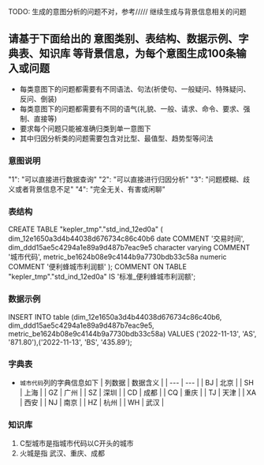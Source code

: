 TODO:
生成的意图分析的问题不对，参考///// 继续生成与背景信息相关的问题

## 请基于下面给出的 意图类别、表结构、数据示例、字典表、知识库 等背景信息，为每个意图生成100条输入或问题
- 每类意图下的问题都需要有不同语法、句法(祈使句、一般疑问、特殊疑问、反问、倒装)
- 每类意图下的问题都需要有不同的语气(礼貌、一般、请求、命令、要求、强制、直接等)
- 要求每个问题只能被准确归类到单一意图下
- 其中归因分析类的问题需要包含对比型、最值型、趋势型等问法



### 意图说明
"1": "可以直接进行数据查询"
"2": "可以直接进行归因分析"
"3": "问题模糊、歧义或者背景信息不足"
"4": "完全无关、有害或闲聊"

### 表结构
CREATE TABLE "kepler_tmp"."std_ind_12ed0a" (
        dim_12e1650a3d4b44038d676734c86c40b6 date COMMENT '交易时间',
        dim_ddd15ae5c4294a1e89a9d487b7eac9e5 character varying COMMENT '城市代码',
        metric_be1624b08e9c4144b9a7730bdb33c58a numeric COMMENT '便利蜂城市利润额'
);
COMMENT ON TABLE "kepler_tmp"."std_ind_12ed0a" IS '标准_便利蜂城市利润额';

### 数据示例
INSERT INTO table (dim_12e1650a3d4b44038d676734c86c40b6, dim_ddd15ae5c4294a1e89a9d487b7eac9e5, metric_be1624b08e9c4144b9a7730bdb33c58a) 
VALUES ('2022-11-13', 'AS', '871.80'),('2022-11-13', 'BS', '435.89');

### 字典表
- `城市代码`列的字典信息如下
| 列数据 | 数据含义 |
| --- | --- |
| BJ | 北京 |
| SH | 上海 |
| GZ | 广州 |
| SZ | 深圳 |
| CD | 成都 |
| CQ | 重庆 |
| TJ | 天津 |
| XA | 西安 |
| NJ | 南京 |
| HZ | 杭州 |
| WH | 武汉 |

### 知识库
1. C型城市是指城市代码以C开头的城市
2. 火城是指 武汉、重庆、成都


